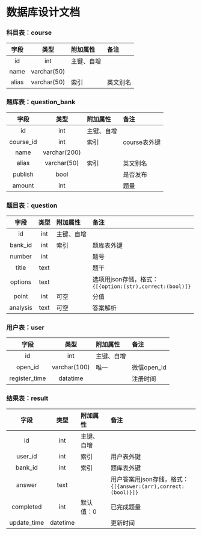 # 数据库设计文档

### 科目表：course
|字段	|类型	|附加属性	|备注	|
|:-----:|:-----:|:----------|:------|
|id		|int	|主键、自增	|		|
|name	|varchar(50)|		|		|
|alias	|varchar(50)|索引	|英文别名|

### 题库表：question_bank
|字段	|类型	|附加属性	|备注	|
|:-----:|:-----:|:----------|:------|
|id		|int	|主键、自增	|		|
|course_id|int	|索引		|course表外键|
|name	|varchar(200)|		|		|
|alias	|varchar(50)|索引	|英文别名|
|publish|bool	|			|是否发布|
|amount	|int	|			|题量	|

### 题目表：question
|字段	|类型	|附加属性	|备注	|
|:-----:|:-----:|:----------|:------|
|id		|int	|主键、自增	|		|
|bank_id|int	|索引		|题库表外键|
|number	|int	|			|题号	|
|title	|text	|			|题干	|
|options|text	|			|选项用json存储，格式：<br/>`{[{option:(str),correct:(bool)]}`|
|point	|int	|可空		|分值	|
|analysis|text	|可空		|答案解析|

### 用户表：user
|字段	|类型	|附加属性	|备注	|
|:-----:|:-----:|:----------|:------|
|id		|int	|主键、自增	|		|
|open_id|varchar(100)|唯一	|微信open_id|
|register_time|datatime|	|注册时间|

### 结果表：result
|字段	|类型	|附加属性	|备注	|
|:-----:|:-----:|:----------|:------|
|id		|int	|主键、自增	|		|
|user_id|int	|索引		|用户表外键|
|bank_id|int	|索引		|题库表外键|
|answer	|text	|			|用户答案用json存储，格式：<br/>`{[{answer:(arr),correct:(bool)}]}`|
|completed|int	|默认值：0	|已完成题量|
|update_time|datetime|		|更新时间|
